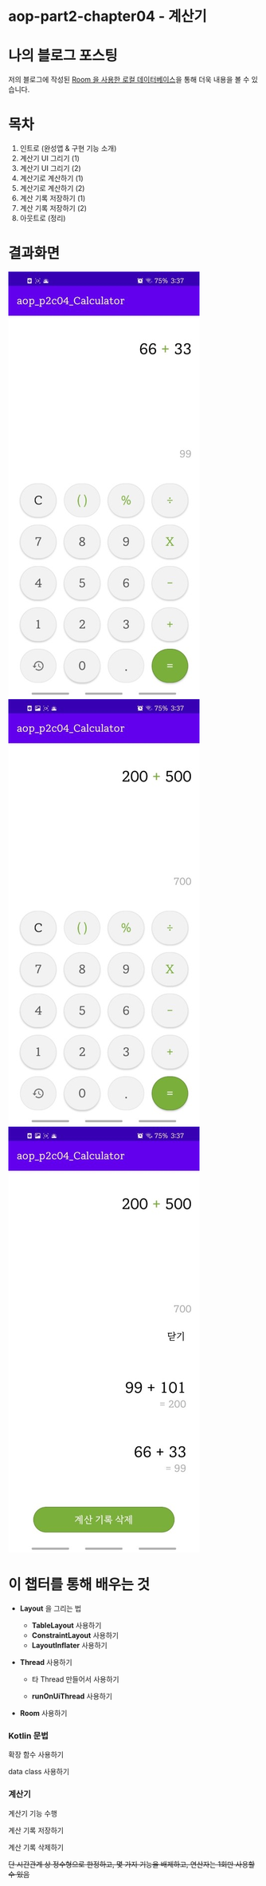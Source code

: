 # aop-part2-chapter04 - 계산기

# 나의 블로그 포스팅
저의 블로그에 작성된  [Room 을 사용한 로컬 데이터베이스](https://whyprogrammer.tistory.com/573)을 통해 더욱 내용을 볼 수 있습니다.


# 목차

1. 인트로  (완성앱 & 구현 기능 소개)
2. 계산기 UI 그리기 (1)
3. 계산기 UI 그리기 (2)
4. 계산기로 계산하기 (1)
5. 계산기로 계산하기 (2)
6. 계산 기록 저장하기 (1)
7. 계산 기록 저장하기 (2)
8. 아웃트로 (정리)



# 결과화면



![1](./screenshot/0.jpg)
![2](./screenshot/1.jpg)
![3](./screenshot/2.jpg)



# 이 챕터를 통해 배우는 것

- **Layout** 을 그리는 법

  - **TableLayout** 사용하기
  - **ConstraintLayout** 사용하기
  - **LayoutInflater** 사용하기

- **Thread** 사용하기

  - 타 Thread 만들어서 사용하기

  - **runOnUiThread** 사용하기

- **Room** 사용하기



### Kotlin 문법

확장 함수 사용하기

data class 사용하기



### 계산기

계산기 기능 수행

계산 기록 저장하기

계산 기록 삭제하기

~~단 시간관계 상 정수형으로 한정하고, 몇 가지 기능을 배제하고, 연산자는 1회만 사용할 수 있음~~


